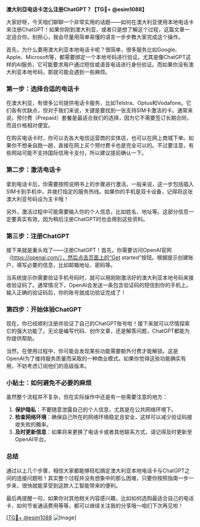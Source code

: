 **澳大利亞电话卡怎么注册ChatGPT？【TG💪+ @esim1088】**

大家好呀，今天咱们聊聊一个非常实用的话题——如何在澳大利亚使用本地电话卡来注册ChatGPT！如果你刚到澳大利亚，或者只是想了解这个过程，这篇文章一定适合你。别担心，我会尽量用简单易懂的语言一步步教大家完成这个操作。

首先，为什么要用澳大利亚本地电话卡呢？很简单，很多服务比如Google、Apple、Microsoft等，都需要绑定一个本地号码进行验证。尤其是像ChatGPT这样的AI服务，它可能要求用户通过短信或语音电话进行身份验证。而如果你没有澳大利亚本地号码，那就可能会遇到一些麻烦。

### **第一步：选择合适的电话卡**

在澳大利亚，有很多公司提供电话卡服务，比如Telstra、Optus和Vodafone。它们各有优缺点，但对于我们来说，关键是要找到一张支持SIM卡激活的卡。通常来说，预付费（Prepaid）套餐是最适合我们的选择，因为它不需要签订长期合同，而且价格相对便宜。

在购买电话卡时，你可以去各大电信运营商的实体店，也可以在网上商城下单。如果你不想亲自跑一趟，直接在网上买个预付费卡也是完全可以的。不过要注意，有些网站可能不支持国际信用卡支付，所以建议提前确认一下。

### **第二步：激活电话卡**

拿到电话卡后，你需要按照说明书上的步骤进行激活。一般来说，这一步包括插入SIM卡到手机中，并拨打指定的服务热线。如果你的手机是双卡设备，记得将这张澳大利亚号码设为主卡哦！

另外，激活过程中可能需要输入你的个人信息，比如姓名、地址等。这部分信息一定要真实有效，因为稍后注册ChatGPT时也会用到这些资料。

### **第三步：注册ChatGPT**

接下来就是重头戏了——注册ChatGPT！首先，你需要访问OpenAI官网（https://openai.com/），然后点击页面上的“Get started”按钮。根据提示创建账户，填写必要的信息，比如邮箱地址、密码等。

当系统提示你需要验证手机号码时，就可以用刚刚激活好的澳大利亚本地号码来接收验证码了。通常情况下，OpenAI会发送一条包含验证码的短信到你的手机上。输入正确的验证码后，你的账号就成功验证完成了！

### **第四步：开始体验ChatGPT**

现在，你已经顺利注册并验证了自己的ChatGPT账号啦！接下来就可以尽情探索它的强大功能了。无论是编写代码、创作文章，还是解答问题，ChatGPT都能为你提供帮助。

当然，在使用过程中，你可能会发现某些功能需要额外付费才能解锁。这是OpenAI为了维持服务质量而采取的一种商业模式。如果你觉得这些功能确实有用，不妨考虑订阅他们的高级版本。

### **小贴士：如何避免不必要的麻烦**

虽然整个流程并不复杂，但在实际操作中还是有一些需要注意的地方：

1. **保护隐私**：不要随意泄露自己的个人信息，尤其是在公共网络环境下。
2. **检查网络环境**：确保自己所在的网络环境稳定且安全，这样可以减少验证码接收失败的概率。
3. **及时更新信息**：如果将来更换了电话卡或者其他联系方式，请记得及时更新至OpenAI平台。

### **总结**

通过以上几个步骤，相信大家都能够轻松搞定澳大利亚本地电话卡与ChatGPT之间的连接问题啦！其实整个过程并没有想象中的那么困难，只要你按照指南一步一步来，很快就能享受到这款人工智能带来的便利。

最后再提醒一句，如果你对其他相关内容感兴趣，比如如何选购最适合自己的电话卡、如何节省通话费用等等，都可以继续关注我的分享哦～咱们下次再见啦！

[[TG💪+ @esim1088](https://t.me/s/esim1088) ![Image](https://i.postimg.cc/4NQfJmqS/Snipaste-2025-05-13-00-14-12.png)]